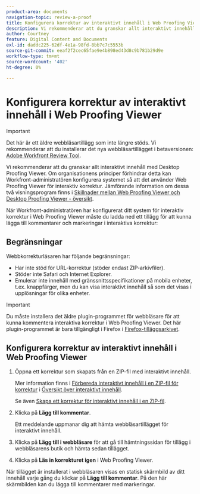 ```yaml
---
product-area: documents
navigation-topic: review-a-proof
title: Konfigurera korrektur av interaktivt innehåll i Web Proofing Viewer
description: Vi rekommenderar att du granskar allt interaktivt innehåll med Desktop Proofing Viewer. Om organisationens principer förhindrar detta kan Workfront-administratören konfigurera systemet så att det använder Web Proofing Viewer för interaktiv korrektur. Jämförande information om dessa två visningsprogram finns i Skillnader mellan Web Proofing Viewer och Desktop Proofing Viewer.
author: Courtney
feature: Digital Content and Documents
exl-id: daddc225-62df-4e1a-98fd-8bb7c7c5553b
source-git-commit: eeaf2f2cec65fae9e4b898ed43d8c9b781b29d9e
workflow-type: tm+mt
source-wordcount: '402'
ht-degree: 0%

---
```


# Konfigurera korrektur av interaktivt innehåll i Web Proofing Viewer

>[!IMPORTANT]
>
>Det här är ett äldre webbläsartillägg som inte längre stöds. Vi rekommenderar att du installerar det nya webbläsartillägget i betaversionen: [Adobe Workfront Review Tool](/help/quicksilver/review-and-approve-work/proofing/reviewing-proofs-within-workfront/review-a-proof/review-proof-in-web-viewer-extension.md).


Vi rekommenderar att du granskar allt interaktivt innehåll med Desktop Proofing Viewer. Om organisationens principer förhindrar detta kan Workfront-administratören konfigurera systemet så att det använder Web Proofing Viewer för interaktiv korrektur. Jämförande information om dessa två visningsprogram finns i [Skillnader mellan Web Proofing Viewer och Desktop Proofing Viewer - översikt](../../../../review-and-approve-work/proofing/proofing-overview/understand-differences-between-web-viewer.md).

När Workfront-administratören har konfigurerat ditt system för interaktiv korrektur i Web Proofing Viewer måste du ladda ned ett tillägg för att kunna lägga till kommentarer och markeringar i interaktiva korrektur:

## Begränsningar

Webbkorrekturläsaren har följande begränsningar:

* Har inte stöd för URL-korrektur (stöder endast ZIP-arkivfiler).
* Stöder inte Safari och Internet Explorer.
* Emulerar inte innehåll med gränssnittsspecifikationer på mobila enheter, t.ex. knappfärger, men du kan visa interaktivt innehåll så som det visas i upplösningar för olika enheter.

>[!IMPORTANT]
>
>Du måste installera det äldre plugin-programmet för webbläsare för att kunna kommentera interaktiva korrektur i Web Proofing Viewer. Det här plugin-programmet är bara tillgängligt i Firefox i [Firefox-tilläggsarkivet](https://addons.mozilla.org/en-US/firefox/addon/proofhq-rich-media-review/).

## Konfigurera korrektur av interaktivt innehåll i Web Proofing Viewer

1. Öppna ett korrektur som skapats från en ZIP-fil med interaktivt innehåll.

   Mer information finns i [Förbereda interaktivt innehåll i en ZIP-fil för korrektur](../../../../review-and-approve-work/proofing/proofing-overview/interactive-content-proofs.md#howtoprepareaninteractiveziparchive) i [Översikt över interaktivt innehåll](../../../../review-and-approve-work/proofing/proofing-overview/interactive-content-proofs.md).

   Se även [Skapa ett korrektur för interaktivt innehåll i en ZIP-fil](../../../../review-and-approve-work/proofing/creating-proofs-within-workfront/generate-proof-interactive-content.md).

1. Klicka på **Lägg till kommentar**.

   Ett meddelande uppmanar dig att hämta webbläsartillägget för interaktivt innehåll.

1. Klicka på **Lägg till i webbläsare** för att gå till hämtningssidan för tillägg i webbläsarens butik och hämta sedan tillägget.
1. Klicka på **Läs in korrekturet igen** i Web Proofing Viewer.

När tillägget är installerat i webbläsaren visas en statisk skärmbild av ditt innehåll varje gång du klickar på **Lägg till kommentar**. På den här skärmbilden kan du lägga till kommentarer med markeringar.